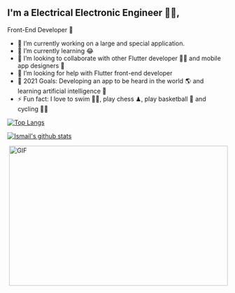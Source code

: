 
## I'm a Electrical Electronic Engineer 👨‍🎓, 
   Front-End Developer 🚀
- 🔭 I’m currently working on a large and special application.
- 🌱 I’m currently learning 😂
- 👯 I’m looking to collaborate with other Flutter developer 👩‍💻 and mobile app designers 🎨
- 🤔 I’m looking for help with Flutter front-end developer
- 🥅 2021 Goals: Developing an app to be heard in the world 🌎 and learning artificial intelligence 🤖
- ⚡ Fun fact: I love to swim 🏊‍♀️, play chess ♟, play basketball 🏀 and cycling 🚴‍♀️

[![Top Langs](https://github-readme-stats.vercel.app/api/top-langs/?username=ismailsulku)](https://github.com/anuraghazra/github-readme-stats) 

[![Ismail's github stats](https://github-readme-stats.vercel.app/api?username=ismailsulku&count_private=true&show_icons=true&theme=radical&hide_rank=false)](https://github.com/anuraghazra/github-readme-stats)

<img align="right" alt="GIF" src="https://github.com/abhisheknaiidu/abhisheknaiidu/blob/master/code.gif?raw=true" width="500" height="320" />
